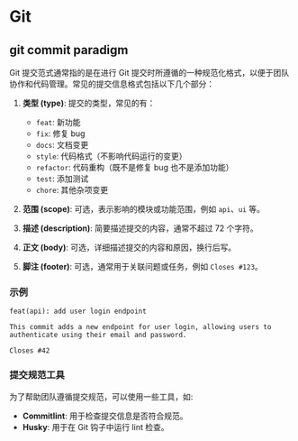 # Git

## git commit paradigm

Git 提交范式通常指的是在进行 Git 提交时所遵循的一种规范化格式，以便于团队协作和代码管理。常见的提交信息格式包括以下几个部分：

1. **类型 (type)**: 提交的类型，常见的有：
   - `feat`: 新功能
   - `fix`: 修复 bug
   - `docs`: 文档变更
   - `style`: 代码格式（不影响代码运行的变更）
   - `refactor`: 代码重构（既不是修复 bug 也不是添加功能）
   - `test`: 添加测试
   - `chore`: 其他杂项变更

2. **范围 (scope)**: 可选，表示影响的模块或功能范围，例如 `api`、`ui` 等。

3. **描述 (description)**: 简要描述提交的内容，通常不超过 72 个字符。

4. **正文 (body)**: 可选，详细描述提交的内容和原因，换行后写。

5. **脚注 (footer)**: 可选，通常用于关联问题或任务，例如 `Closes #123`。

### 示例

```
feat(api): add user login endpoint

This commit adds a new endpoint for user login, allowing users to authenticate using their email and password.

Closes #42
```

### 提交规范工具

为了帮助团队遵循提交规范，可以使用一些工具，如:
- **Commitlint**: 用于检查提交信息是否符合规范。
- **Husky**: 用于在 Git 钩子中运行 lint 检查。
